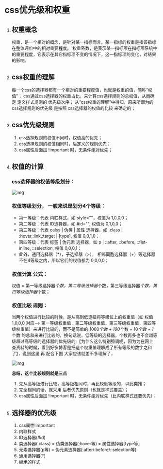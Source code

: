 # css优先级和权重

1. ## 权重概念

   权重，是一个相对的概念，是针对某一指标而言。某一指标的权重是指该指标在整体评价中的相对重要程度。
   权重系数，是表示某一指标项在指标项系统中的重要程度，它表示在其它指标项不变的情况下，这一指标项的变化，对结果的影响。

2. ## css权重的理解

   每一个css的选择器都有一个相对的重要程度值，也就是权重的值，简称“权值”；
   css通过css选择器的权重占比，来计算css选择规则的总权值，从而确定 定义样式规则的 优先级次序；
   从“css权重的理解”中得知，原来所谓为的 css选择规则的优先级 是按照 css选择器的权值的比较 来确定的；

3. ## css优先级规则

   1. css选择规则的权值不同时，权值高的优先；
   2. css选择规则的权值相同时，后定义的规则优先；
   3. css属性后面加 !important 时，无条件绝对优先；

4. ## 权值的计算

   ### css选择器的权值等级划分：

   ![img](/Users/zhang/blog/734402-20180315180252953-849133314.png)

   ### 权值等级划分， 一般来说是划分4个等级：

   - 第一等级：代表 内联样式，如 style=""，权值为 1,0,0,0；
   - 第二等级：代表 ID选择器，如 #id="", 权值为 0,1,0,0；
   - 第三等级：代表 calss | 伪类 | 属性 选择器，如 .class | :hover,:link,:target | [type], 权值 0,0,1,0；
   - 第四等级：代表 标签 | 伪元素 选择器，如 p | ::after, ::before, ::fist-inline, ::selection, 权值 0,0,0,1；
   - 此外，通用选择器（*），子选择器（>）， 相邻同胞选择器（+）等选择器不在4等级之内，所以它们的权值都为 0,0,0,0；

   ### 权值计算 公式：

   权值 = 第一等级选择器*个数，第二等级选择器*个数，第三等级选择器*个数，第四等级选择器*个数；

   ### 权值比较 规则：

   当两个权值进行比较的时候，是从高到低逐级将等级位上的权重值（如 权值 1,0,0,0 对应--> 第一等级权重值，第二等级权重值，第三等级权重值，第四等级权重值）来进行比较的，而不是简单的 1000*个数 + 100*个数 + 10*个数 + 1*个数 的总和来进行比较的，换句话说，低等级的选择器，个数再多也不会越等级超过高等级的选择器的优先级的;【为什么这么特别强调呢，因为为在网上查资料的时候，看到好多博客是把这个权重值理解成了所有等级的数字之和了】，说到这里 再 配合下图 大家应该就差不多理解了，

   ![img](/Users/zhang/blog/734402-20180315202426014-519601709.png)

   **总结，这个比较规则就是三点**

   1. 先从高等级进行比较，高等级相同时，再比较低等级的，以此类推；
   2. 完全相同的话，就采用 后者优先原则（也就是样式覆盖）；
   3. css属性后面加 !important 时，无条件绝对优先（比内联样式还要优先）；

5. ## 选择器的优先级

   1. css属性!important
   2. 内联样式
   3. ID选择器(#id)
   4. 类选择器(.class) = 伪类选择器(:hover等) = 属性选择器[type等]
   5. 元素选择器(p等) = 伪元素选择器(:after/:before/::selection等)
   6. 通用选择器(*)
   7. 继承的样式